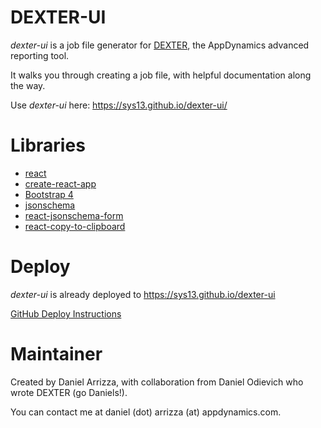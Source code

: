 # DEXTER-UI

_dexter-ui_ is a job file generator for [DEXTER](https://github.com/Appdynamics/AppDynamics.DEXTER), the AppDynamics advanced reporting tool.

It walks you through creating a job file, with helpful documentation along the way.

Use _dexter-ui_ here: https://sys13.github.io/dexter-ui/

# Libraries

- [react](https://reactjs.org/)
- [create-react-app](https://github.com/facebookincubator/create-react-app/blob/master/packages/react-scripts/template/README.md)
- [Bootstrap 4](http://getbootstrap.com/)
- [jsonschema](https://github.com/tdegrunt/jsonschema)
- [react-jsonschema-form](https://github.com/mozilla-services/react-jsonschema-form)
- [react-copy-to-clipboard](https://github.com/nkbt/react-copy-to-clipboard)

# Deploy

_dexter-ui_ is already deployed to https://sys13.github.io/dexter-ui

[GitHub Deploy Instructions](https://github.com/facebook/create-react-app/blob/master/packages/react-scripts/template/README.md#github-pages)

# Maintainer

Created by Daniel Arrizza, with collaboration from Daniel Odievich who wrote DEXTER (go Daniels!).

You can contact me at daniel (dot) arrizza (at) appdynamics.com.